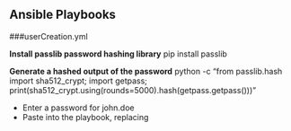 ## Ansible Playbooks

###userCreation.yml

**Install passlib password hashing library**
pip install passlib

**Generate a hashed output of the password**
python -c “from passlib.hash import sha512_crypt; import getpass; print(sha512_crypt.using(rounds=5000).hash(getpass.getpass()))”

- Enter a password for john.doe
- Paste into the playbook, replacing <hashed output>
